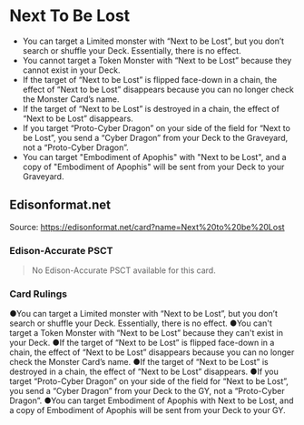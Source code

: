 # Next To Be Lost

*   You can target a Limited monster with “Next to be Lost”, but you don’t search or shuffle your Deck. Essentially, there is no effect.
*   You cannot target a Token Monster with “Next to be Lost” because they cannot exist in your Deck.
*   If the target of “Next to be Lost” is flipped face-down in a chain, the effect of “Next to be Lost” disappears because you can no longer check the Monster Card’s name.
*   If the target of “Next to be Lost” is destroyed in a chain, the effect of “Next to be Lost” disappears.
*   If you target “Proto-Cyber Dragon” on your side of the field for “Next to be Lost”, you send a “Cyber Dragon” from your Deck to the Graveyard, not a “Proto-Cyber Dragon”.
*   You can target "Embodiment of Apophis" with "Next to be Lost", and a copy of "Embodiment of Apophis" will be sent from your Deck to your Graveyard.

## Edisonformat.net

Source: https://edisonformat.net/card?name=Next%20to%20be%20Lost

### Edison-Accurate PSCT

> No Edison-Accurate PSCT available for this card.

### Card Rulings

●You can target a Limited monster with “Next to be Lost”, but you don’t search or shuffle your Deck. Essentially, there is no effect.
●You can't target a Token Monster with “Next to be Lost” because they can't exist in your Deck.
●If the target of “Next to be Lost” is flipped face-down in a chain, the effect of “Next to be Lost” disappears because you can no longer check the Monster Card’s name.
●If the target of “Next to be Lost” is destroyed in a chain, the effect of “Next to be Lost” disappears.
●If you target “Proto-Cyber Dragon” on your side of the field for “Next to be Lost”, you send a “Cyber Dragon” from your Deck to the GY, not a “Proto-Cyber Dragon”.
●You can target Embodiment of Apophis with Next to be Lost, and a copy of Embodiment of Apophis will be sent from your Deck to your GY.
            